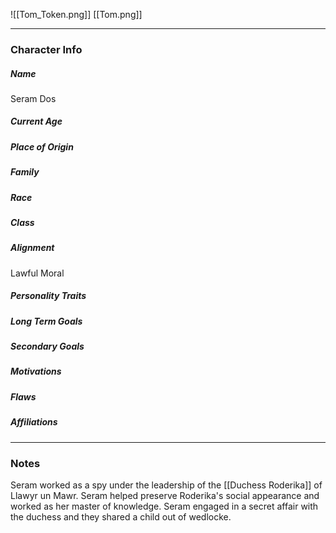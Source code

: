 ![[Tom_Token.png]]
[[Tom.png]]

---
### Character Info

##### Name 
Seram Dos

##### Current Age


##### Place of Origin


##### Family


##### Race


##### Class


##### Alignment
Lawful Moral

##### Personality Traits


##### Long Term Goals


##### Secondary Goals


##### Motivations


##### Flaws


##### Affiliations


---
### Notes
Seram worked as a spy under the leadership of the [[Duchess Roderika]] of Llawyr un Mawr. Seram helped preserve Roderika's social appearance and worked as her master of knowledge. Seram engaged in a secret affair with the duchess and they shared a child out of wedlocke.

